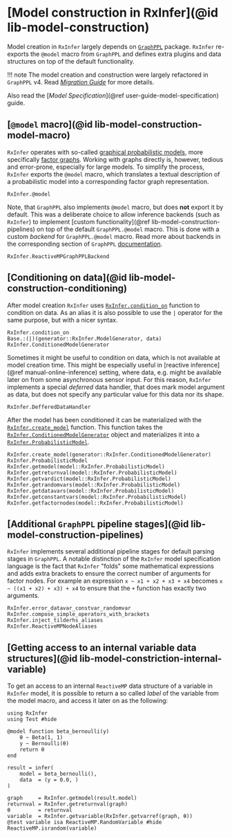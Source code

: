 # [Model construction in RxInfer](@id lib-model-construction)

Model creation in `RxInfer` largely depends on [`GraphPPL`](https://github.com/ReactiveBayes/GraphPPL.jl) package.
`RxInfer` re-exports the `@model` macro from `GraphPPL` and defines extra plugins and data structures on top of the default functionality.

!!! note
    The model creation and construction were largely refactored in `GraphPPL` v4. 
    Read [_Migration Guide_](https://reactivebayes.github.io/GraphPPL.jl/stable/migration_3_to_4/) for more details.

Also read the [_Model Specification_](@ref user-guide-model-specification) guide.

## [`@model` macro](@id lib-model-construction-model-macro)

`RxInfer` operates with so-called [graphical probabilistic models](https://en.wikipedia.org/wiki/Graphical_model), more specifically [factor graphs](https://en.wikipedia.org/wiki/Factor_graph). Working with graphs directly is, however, tedious and error-prone, especially for large models. To simplify the process, `RxInfer` exports the `@model` macro, which translates a textual description of a probabilistic model into a corresponding factor graph representation.

```@docs
RxInfer.@model
```

Note, that `GraphPPL` also implements `@model` macro, but does **not** export it by default. This was a deliberate choice to allow inference backends (such as `RxInfer`) to implement [custom functionality](@ref lib-model-construction-pipelines) on top of the default `GraphPPL.@model` macro. This is done with a custom  _backend_ for `GraphPPL.@model` macro. Read more about backends in the corresponding section of `GraphPPL` [documentation](https://github.com/ReactiveBayes/GraphPPL.jl).

```@docs
RxInfer.ReactiveMPGraphPPLBackend
```

## [Conditioning on data](@id lib-model-construction-conditioning)

After model creation `RxInfer` uses [`RxInfer.condition_on`](@ref) function to condition on data. 
As an alias it is also possible to use the `|` operator for the same purpose, but with a nicer syntax.


```@docs
RxInfer.condition_on
Base.:(|)(generator::RxInfer.ModelGenerator, data)
RxInfer.ConditionedModelGenerator
```

Sometimes it might be useful to condition on data, which is not available at model creation time. 
This might be especially useful in [reactive inference](@ref manual-online-inference) setting, where data, e.g. might be available later on from some asynchronous sensor input. For this reason, `RxInfer` implements a special _deferred_ data handler, that does mark model argument as data, but does not specify any particular value for this data nor its shape.

```@docs 
RxInfer.DefferedDataHandler
```

After the model has been conditioned it can be materialized with the [`RxInfer.create_model`](@ref) function.
This function takes the [`RxInfer.ConditionedModelGenerator`](@ref) object and materializes it into a [`RxInfer.ProbabilisticModel`](@ref).

```@docs 
RxInfer.create_model(generator::RxInfer.ConditionedModelGenerator)
RxInfer.ProbabilisticModel
RxInfer.getmodel(model::RxInfer.ProbabilisticModel)
RxInfer.getreturnval(model::RxInfer.ProbabilisticModel)
RxInfer.getvardict(model::RxInfer.ProbabilisticModel)
RxInfer.getrandomvars(model::RxInfer.ProbabilisticModel)
RxInfer.getdatavars(model::RxInfer.ProbabilisticModel)
RxInfer.getconstantvars(model::RxInfer.ProbabilisticModel)
RxInfer.getfactornodes(model::RxInfer.ProbabilisticModel)
```

## [Additional `GraphPPL` pipeline stages](@id lib-model-construction-pipelines)

`RxInfer` implements several additional pipeline stages for default parsing stages in `GraphPPL`.
A notable distinction of the `RxInfer` model specification language is the fact that `RxInfer` "folds" 
some mathematical expressions and adds extra brackets to ensure the correct number of arguments for factor nodes.
For example an expression `x ~ x1 + x2 + x3 + x4` becomes `x ~ ((x1 + x2) + x3) + x4` to ensure that the `+` function has exactly two arguments.
 
```@docs 
RxInfer.error_datavar_constvar_randomvar
RxInfer.compose_simple_operators_with_brackets
RxInfer.inject_tilderhs_aliases
RxInfer.ReactiveMPNodeAliases
```

## [Getting access to an internal variable data structures](@id lib-model-constriction-internal-variable)

To get an access to an internal `ReactiveMP` data structure of a variable in `RxInfer` model, it is possible to return 
a so called _label_ of the variable from the model macro, and access it later on as the following:

```@example internal-access
using RxInfer
using Test #hide

@model function beta_bernoulli(y)
    θ ~ Beta(1, 1)
    y ~ Bernoulli(θ)
    return θ
end

result = infer(
    model = beta_bernoulli(),
    data  = (y = 0.0, )
)
```

```@example internal-access
graph     = RxInfer.getmodel(result.model)
returnval = RxInfer.getreturnval(graph)
θ         = returnval
variable  = RxInfer.getvariable(RxInfer.getvarref(graph, θ))
@test variable isa ReactiveMP.RandomVariable #hide
ReactiveMP.israndom(variable)
```
